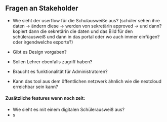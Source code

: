 ## Fragen an Stakeholder
- Wie sieht der userflow für die Schulausweiße aus? (schüler sehen ihre daten -> ändern diese -> werden von sekretärin approved -> und dann? kopiert dann die sekretärin die daten und das Bild für den schülerausweiß und dann in das portal oder wo auch immer einfügen? oder irgendwelche exporte?)

- Gibt es Design vorgaben?

- Sollen Lehrer ebenfalls zugriff haben?
- Braucht es funktionalität für Administratoren?

- Kann das tool aus dem öffentlichen netzwerk ähnlich wie die nextcloud erreichbar sein kann?






#### Zusätzliche features wenn noch zeit:
- Wie sieht es mit einem digitalen Schülerausweiß aus?
- s